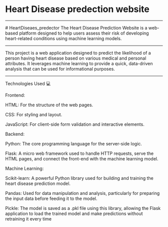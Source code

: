 
# Heart Disease predection website
<hr>
# HeartDiseaes_predector
The Heart Disease Prediction Website is a web-based platform designed to help users assess their risk of developing heart-related conditions using machine learning models.
<hr>
This project is a web application designed to predict the likelihood of a person having heart disease based on various medical and personal attributes. It leverages machine learning to provide a quick, data-driven analysis that can be used for informational purposes.
<hr>
Technologies Used 💻<br>

Frontend:

HTML: For the structure of the web pages.

CSS: For styling and layout.

JavaScript: For client-side form validation and interactive elements.

Backend:

Python: The core programming language for the server-side logic.

Flask: A micro web framework used to handle HTTP requests, serve the HTML pages, and connect the front-end with the machine learning model.

Machine Learning:

Scikit-learn: A powerful Python library used for building and training the heart disease prediction model.

Pandas: Used for data manipulation and analysis, particularly for preparing the input data before feeding it to the model.

Pickle: The model is saved as a .pkl file using this library, allowing the Flask application to load the trained model and make predictions without retraining it every time
